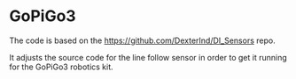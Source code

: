 # GoPiGo3
The code is based on the https://github.com/DexterInd/DI_Sensors repo.

It adjusts the source code for the line follow sensor in order to get it running for the GoPiGo3 robotics kit.
